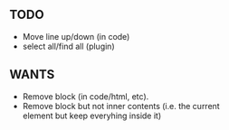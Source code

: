 ## TODO

- Move line up/down (in code)
- select all/find all (plugin)

## WANTS

- Remove block (in code/html, etc).
- Remove block but not inner contents (i.e. the current <div> element but keep everyhing inside it)
